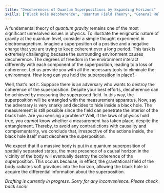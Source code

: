 ```yaml
---
title: "Decoherences of Quantum Superpositions by Expanding Horizons"
skills: ["Black Hole Decoherence", "Quantum Field Theory", "General Relativity", "Quantum Foundations"]
---
```


A fundamental theory of _quantum gravity_ remains one of the most significant unresolved issues in physics. To illustrate the enigmatic nature of gravity at the quantum level, consider a simple thought experiment in electromagnetism. Imagine a superposition of a positive and a negative charge that you are trying to keep coherent over a long period. This task is extremely challenging because the surrounding environment causes decoherence. The degrees of freedom in the environment interact differently with each component of the superposition, leading to a loss of coherence. Let us provide you with all the necessary tools to eliminate the environment. How long can you hold the superposition in place?

Well, that's not it. Suppose there is an adversary who wants to destroy the coherence of the superposition. Despite your best efforts, decoherence can be achieved by measuring the superposed field. In this way, the superposition will be entangled with the measurement apparatus. Now, say the adversary is very snarky and decides to hide inside a black hole. The measurement is still possible since the field can penetrate the interior of the black hole. Are you sensing a problem? Well, if the laws of physics hold true, you _cannot_ know whether a measurement has taken place, despite the entanglement. Thereby, to avoid any contradictions with causality and complementarity, we conclude that, irrespective of the actions inside, the black hole itself must decohere the superposition.

We expect that if a massive body is put in a quantum superposition of spatially separated states, the mere presence of a causal horizon in the vicinity of the body will eventually destroy the coherence of the superposition. This occurs because, in effect, the gravitational field of the body radiates soft gravitons into the horizon, allowing the black hole to acquire the differential information about the superposition. 

_Drafting is currently in progress. Sorry for any inconvenience. Please check back soon!_
